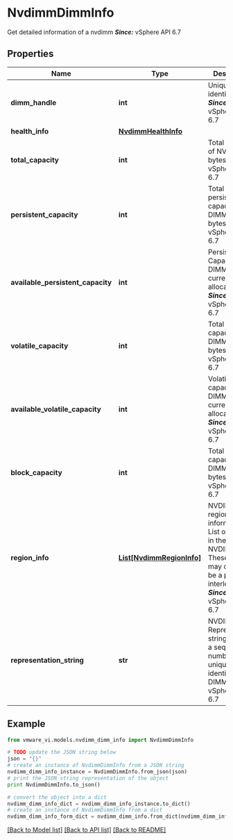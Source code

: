 # NvdimmDimmInfo

Get detailed information of a nvdimm  ***Since:*** vSphere API 6.7 

## Properties
Name | Type | Description | Notes
------------ | ------------- | ------------- | -------------
**dimm_handle** | **int** | Unique device identifier  ***Since:*** vSphere API 6.7  | 
**health_info** | [**NvdimmHealthInfo**](NvdimmHealthInfo.md) |  | 
**total_capacity** | **int** | Total capacity of NVDIMM in bytes  ***Since:*** vSphere API 6.7  | 
**persistent_capacity** | **int** | Total persistent capacity in DIMM (in bytes)  ***Since:*** vSphere API 6.7  | 
**available_persistent_capacity** | **int** | Persistent Capacity in DIMM currently not allocated  ***Since:*** vSphere API 6.7  | 
**volatile_capacity** | **int** | Total volatile capacity in DIMM (in bytes)  ***Since:*** vSphere API 6.7  | 
**available_volatile_capacity** | **int** | Volatile capacity in DIMM currently not allocated  ***Since:*** vSphere API 6.7  | 
**block_capacity** | **int** | Total block capacity in DIMM (in bytes)  ***Since:*** vSphere API 6.7  | 
**region_info** | [**List[NvdimmRegionInfo]**](NvdimmRegionInfo.md) | NVDIMM region information.  List of regions in the NVDIMM. These regions may or maynot be a part of an interleave set.  ***Since:*** vSphere API 6.7  | [optional] 
**representation_string** | **str** | NVDIMM Representation string which is a sequence of numbers to uniquely identify the DIMM.  ***Since:*** vSphere API 6.7  | 

## Example

```python
from vmware_vi.models.nvdimm_dimm_info import NvdimmDimmInfo

# TODO update the JSON string below
json = "{}"
# create an instance of NvdimmDimmInfo from a JSON string
nvdimm_dimm_info_instance = NvdimmDimmInfo.from_json(json)
# print the JSON string representation of the object
print NvdimmDimmInfo.to_json()

# convert the object into a dict
nvdimm_dimm_info_dict = nvdimm_dimm_info_instance.to_dict()
# create an instance of NvdimmDimmInfo from a dict
nvdimm_dimm_info_form_dict = nvdimm_dimm_info.from_dict(nvdimm_dimm_info_dict)
```
[[Back to Model list]](../README.md#documentation-for-models) [[Back to API list]](../README.md#documentation-for-api-endpoints) [[Back to README]](../README.md)


